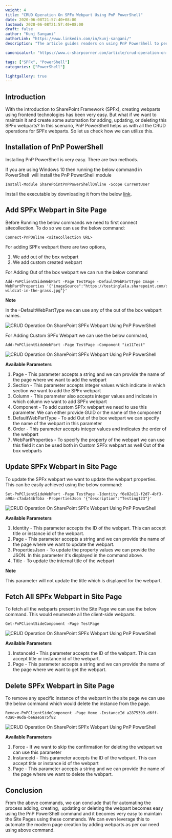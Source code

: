 ```yaml
---
weight: 4
title: "CRUD Operation On SPFx Webpart Using PnP PowerShell"
date: 2020-06-08T21:57:40+08:00
lastmod: 2020-06-08T21:57:40+08:00
draft: false
author: "Kunj Sangani"
authorLink: "https://www.linkedin.com/in/kunj-sangani/"
description: "The article guides readers on using PnP PowerShell to perform CRUD operations for SharePoint Framework webparts, simplifying maintenance and automation."

canonicalurl: "https://www.c-sharpcorner.com/article/crud-operation-on-sharepoint-spfx-webpart-using-pnp-powershell/"

tags: ["SPFx", "PowerShell"]
categories: ["PowerShell"]

lightgallery: true
---
```


Introduction
------------

With the introduction to SharePoint Framework (SPFx), creating webparts using frontend technologies has been very easy. But what if we want to maintain it and create some automation for adding, updating, or deleting this SPFx webparts? In this scenario, PnP PowerShell helps us with all the CRUD operations for SPFx webparts. So let us check how we can utilize this.

Installation of PnP PowerShell
------------------------------

Installing PnP PowerShell is very easy. There are two methods.

If you are using Windows 10 then running the below command in PowerShell  will install the PnP PowerShell module
```
Install-Module SharePointPnPPowerShellOnline -Scope CurrentUser  
```
Install the executable by downloading it from the below [link](https://github.com/pnp/PnP-PowerShell/releases).

Add SPFx Webpart in Site Page
-----------------------------

Before Running the below commands we need to first connect sitecollection. To do so we can use the below command:
```
Connect-PnPOnline <sitecollection URL> 
```
For adding SPFx webpart there are two options,

1.  We add out of the box webpart
2.  We add custom created webpart

For Adding Out of the box webpart we can run the below command
```
Add-PnPClientSideWebPart -Page TestPage -DefaultWebPartType Image -WebPartProperties '{"imageSource":"https://testinglala.sharepoint.com/sites/Test/SiteAssets/SitePages/mypage/1789636885Scottish-wildcat-in-the-grass.jpg"}'  
```
**Note**

In the –DefaultWebPartType we can use any of the out of the box webpart names.

![CRUD Operation On SharePoint SPFx Webpart Using PnP PowerShell](https://f4n3x6c5.stackpathcdn.com/article/crud-operation-on-sharepoint-spfx-webpart-using-pnp-powershell/Images/1_AddWebPart.png)

For Adding Custom SPFx Webpart we can use the below command,
```
Add-PnPClientSideWebPart -Page TestPage -Component "ie11Test"  
```
![CRUD Operation On SharePoint SPFx Webpart Using PnP PowerShell](https://f4n3x6c5.stackpathcdn.com/article/crud-operation-on-sharepoint-spfx-webpart-using-pnp-powershell/Images/2_AddWebPart.png)

**Available Parameters**

1.  Page - This parameter accepts a string and we can provide the name of the page where we want to add the webpart
2.  Section - This parameter accepts integer values which indicate in which section we want to add the SPFx webpart
3.  Column - This parameter also accepts integer values and indicate in which column we want to add SPFx webpart
4.  Component - To add custom SPFx webpart we need to use this parameter. We can either provide GUID or the name of the component
5.  DefaultWebPartType - To add Out of the box webpart we can specify the name of the webpart in this parameter
6.  Order - This parameter accepts integer values and indicates the order of the webpart
7.  WebPartProperties - To specify the property of the webpart we can use this field it can be used both in Custom SPFx webpart as well Out of the box webparts

Update SPFx Webpart in Site Page
--------------------------------

To update the SPFx webpart we want to update the webpart properties. This can be easily achieved using the below command:
```
Set-PnPClientSideWebPart -Page TestPage -Identity f6e82e11-f2d7-4bf3-a90a-c7ada44bfbba -PropertiesJson '{"description":"Testing123"}'  
```
![CRUD Operation On SharePoint SPFx Webpart Using PnP PowerShell](https://f4n3x6c5.stackpathcdn.com/article/crud-operation-on-sharepoint-spfx-webpart-using-pnp-powershell/Images/3_UpdateWebPart.png)

**Available Parameters**

1.  Identity - This parameter accepts the ID of the webpart. This can accept title or instance id of the webpart.
2.  Page - This parameter accepts a string and we can provide the name of the page where we want to update the webpart.
3.  PropertiesJson - To update the property values we can provide the JSON. In this parameter it's displayed in the command above.
4.  Title - To update the internal title of the webpart

**Note**

This parameter will not update the title which is displayed for the webpart.

Fetch All SPFx Webpart in Site Page
-----------------------------------

To fetch all the webparts present in the Site Page we can use the below command. This would enumerate all the client-side webparts.
```
Get-PnPClientSideComponent -Page TestPage
```
![CRUD Operation On SharePoint SPFx Webpart Using PnP PowerShell](https://f4n3x6c5.stackpathcdn.com/article/crud-operation-on-sharepoint-spfx-webpart-using-pnp-powershell/Images/4_GetWebParts.png)

**Available Parameters**

1.  InstanceId - This parameter accepts the ID of the webpart. This can accept title or instance id of the webpart.
2.  Page - This parameter accepts a string and we can provide the name of the page where we want to get the webpart.

Delete SPFx Webpart in Site Page
--------------------------------

To remove any specific instance of the webpart in the site page we can use the below command which would delete the instance from the page.
```
Remove-PnPClientSideComponent -Page Home -InstanceId a2875399-d6ff-43a0-96da-be6ae5875f82  
```
![CRUD Operation On SharePoint SPFx Webpart Using PnP PowerShell](https://f4n3x6c5.stackpathcdn.com/article/crud-operation-on-sharepoint-spfx-webpart-using-pnp-powershell/Images/5_DeleteWebParts.png)

**Available Parameters**

1.  Force - If we want to skip the confirmation for deleting the webpart we can use this parameter
2.  InstanceId - This parameter accepts the ID of the webpart. This can accept title or instance id of the webpart
3.  Page - This parameter accepts a string and we can provide the name of the page where we want to delete the webpart.

Conclusion
----------

From the above commands, we can conclude that for automating the process adding, creating,  updating or deleting the webpart becomes easy using the PnP PowerShell command and it becomes very easy to maintain the Site Pages using these commands. We can even leverage this to automate the modern page creation by adding webparts as per our need using above command.